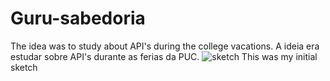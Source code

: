 # Guru-sabedoria
The idea was to study about API's during the college vacations.
A ideia era estudar sobre API's durante as ferias da PUC.
![sketch](https://user-images.githubusercontent.com/115251355/209588048-0707ecca-fe7d-459b-beb8-edb73b8c11ef.png)
This was my initial sketch
